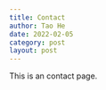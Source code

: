 ```yaml
---
title: Contact
author: Tao He
date: 2022-02-05
category: post
layout: post
---
```


This is an contact page.
